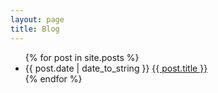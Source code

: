 ```yaml
---
layout: page
title: Blog
---
```

<ul>
	{% for post in site.posts %}
		<li>{{ post.date | date_to_string }}
			<a href="{{ site.baseurl }}{{ post.url }}">{{ post.title }}</a>
		</li>
	{% endfor %}
</ul>